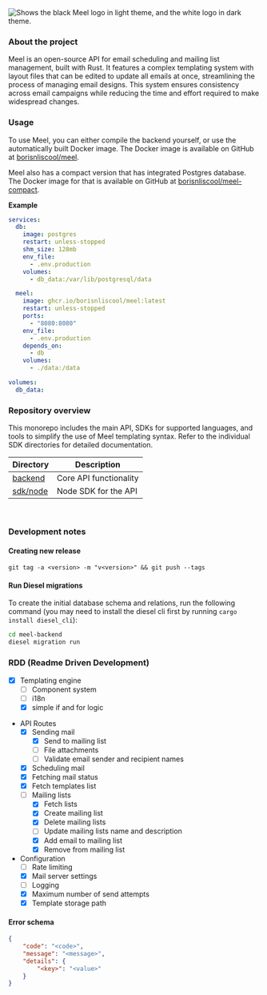 <picture>
  <source media="(prefers-color-scheme: dark)" srcset="https://github.com/user-attachments/assets/c315ec64-9b66-4e75-955e-034a542def11">
  <source media="(prefers-color-scheme: light)" srcset="https://github.com/user-attachments/assets/707f7cb0-f921-4f26-aff7-6efa68cc3d37">
  <img alt="Shows the black Meel logo in light theme, and the white logo in dark theme." src="https://github.com/user-attachments/assets/707f7cb0-f921-4f26-aff7-6efa68cc3d37">
</picture>

### About the project

Meel is an open-source API for email scheduling and mailing list management, built with Rust. It features a complex
templating system with layout files that can be edited to update all emails at once, streamlining the process of
managing email designs. This system ensures consistency across email campaigns while reducing the time and effort
required to make widespread changes.

### Usage

To use Meel, you can either compile the backend yourself, or use the automatically built Docker image. The Docker image
is available on GitHub at [borisnliscool/meel](https://github.com/borisnliscool/meel/pkgs/container/meel).

Meel also has a compact version that has integrated Postgres database. The Docker image for that is available on GitHub
at [borisnliscool/meel-compact](https://github.com/borisnliscool/meel/pkgs/container/meel-compact).

**Example**

```yml
services:
  db:
    image: postgres
    restart: unless-stopped
    shm_size: 128mb
    env_file:
      - .env.production
    volumes:
      - db_data:/var/lib/postgresql/data

  meel:
    image: ghcr.io/borisnliscool/meel:latest
    restart: unless-stopped
    ports:
      - "8080:8080"
    env_file:
      - .env.production
    depends_on:
      - db
    volumes:
      - ./data:/data

volumes:
  db_data:
```

### Repository overview

This monorepo includes the main API, SDKs for supported languages, and tools to simplify the use of Meel templating
syntax.
Refer to the individual SDK directories for detailed documentation.

| Directory                      | Description            |
|--------------------------------|------------------------|
| [backend](crates/meel-backend) | Core API functionality |
| [sdk/node](./sdk/node)         | Node SDK for the API   |

<br/>

### Development notes

#### Creating new release

```
git tag -a <version> -m "v<version>" && git push --tags
```

#### Run Diesel migrations

To create the initial database schema and relations, run the following command
(you may need to install the diesel cli first by running `cargo install diesel_cli`):

```bash
cd meel-backend
diesel migration run
```

### RDD (Readme Driven Development)

- [x] Templating engine
    - [ ] Component system
    - [ ] i18n
    - [x] simple if and for logic
- API Routes
    - [x] Sending mail
        - [x] Send to mailing list
        - [ ] File attachments
        - [ ] Validate email sender and recipient names
    - [x] Scheduling mail
    - [x] Fetching mail status
    - [x] Fetch templates list
    - [ ] Mailing lists
        - [x] Fetch lists
        - [x] Create mailing list
        - [x] Delete mailing lists
        - [ ] Update mailing lists name and description
        - [x] Add email to mailing list
        - [x] Remove from mailing list
- Configuration
    - [ ] Rate limiting
    - [x] Mail server settings
    - [ ] Logging
    - [x] Maximum number of send attempts
    - [x] Template storage path

#### Error schema

```json
{
	"code": "<code>",
	"message": "<message>",
	"details": {
		"<key>": "<value>"
	}
}

```

